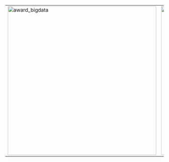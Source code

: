 <table>
<tr>
<td>
<img width="472" alt="award_bigdata" src="https://github.com/yongjun-hong/pneumonia-Covid-X-ray-Classification-Using-CNN-Model/assets/113089467/08ba3631-a5d5-4a15-92b6-22d252b9ead0">
</td>
<td>
<img width="472" alt="cam" src="https://github.com/yongjun-hong/pneumonia-Covid-X-ray-Classification-Using-CNN-Model/assets/113089467/5b0fe762-8952-4706-9039-f692fb86bd64">
</td>
</tr>
</table>
